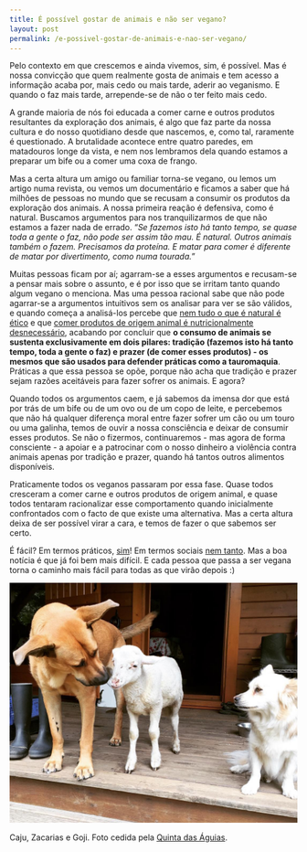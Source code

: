 ```yaml
---
title: É possível gostar de animais e não ser vegano?
layout: post
permalink: /e-possivel-gostar-de-animais-e-nao-ser-vegano/
---
```

Pelo contexto em que crescemos e ainda vivemos, sim, é possível. Mas é nossa convicção que quem realmente gosta de animais e tem acesso a informação acaba por, mais cedo ou mais tarde, aderir ao veganismo. E quando o faz mais tarde, arrepende-se de não o ter feito mais cedo.

A grande maioria de nós foi educada a comer carne e outros produtos resultantes da exploração dos animais, é algo que faz parte da nossa cultura e do nosso quotidiano desde que nascemos, e, como tal, raramente é questionado. A brutalidade acontece entre quatro paredes, em matadouros longe da vista, e nem nos lembramos dela quando estamos a preparar um bife ou a comer uma coxa de frango.

Mas a certa altura um amigo ou familiar torna-se vegano, ou lemos um artigo numa revista, ou vemos um documentário e ficamos a saber que há milhões de pessoas no mundo que se recusam a consumir os produtos da exploração dos animais. A nossa primeira reação é defensiva, como é natural. Buscamos argumentos para nos tranquilizarmos de que não estamos a fazer nada de errado. “*Se fazemos isto há tanto tempo, se quase toda a gente o faz, não pode ser assim tão mau. É natural. Outros animais também o fazem. Precisamos da proteína. E matar para comer é diferente de matar por divertimento, como numa tourada.*”

Muitas pessoas ficam por aí; agarram-se a esses argumentos e recusam-se a pensar mais sobre o assunto, e é por isso que se irritam tanto quando algum vegano o menciona. Mas uma pessoa racional sabe que não pode agarrar-se a argumentos intuitivos sem os analisar para ver se são válidos, e quando começa a analisá-los percebe que [nem tudo o que é natural é ético](/porque-nao-podemos-matar-para-comer-se-outros-animais-também-o-fazem/) e que [comer produtos de origem animal é nutricionalmente desnecessário](/a-dieta-100-vegetal-e-saudavel/), acabando por concluir que **o consumo de animais se sustenta exclusivamente em dois pilares: tradição (fazemos isto há tanto tempo, toda a gente o faz) e prazer (de comer esses produtos) - os mesmos que são usados para defender práticas como a tauromaquia**. Práticas a que essa pessoa se opõe, porque não acha que tradição e prazer sejam razões aceitáveis para fazer sofrer os animais. E agora?

Quando todos os argumentos caem, e já sabemos da imensa dor que está por trás de um bife ou de um ovo ou de um copo de leite, e percebemos que não há qualquer diferença moral entre fazer sofrer um cão ou um touro ou uma galinha, temos de ouvir a nossa consciência e deixar de consumir esses produtos. Se não o fizermos, continuaremos - mas agora de forma consciente - a apoiar e a patrocinar com o nosso dinheiro a violência contra animais apenas por tradição e prazer, quando há tantos outros alimentos disponíveis.

Praticamente todos os veganos passaram por essa fase. Quase todos cresceram a comer carne e outros produtos de origem animal, e quase todos tentaram racionalizar esse comportamento quando inicialmente confrontados com o facto de que existe uma alternativa. Mas a certa altura deixa de ser possível virar a cara, e temos de fazer o que sabemos ser certo.

É fácil? Em termos práticos, [sim](/quero-ser-vegano-por-onde-comeco/)! Em termos sociais [nem tanto](/quando-eu-me-tornar-vegano-como-vao-reagir-familiares-amigos-e-conhecidos/). Mas a boa notícia é que já foi bem mais difícil. E cada pessoa que passa a ser vegana torna o caminho mais fácil para todas as que virão depois :)

![[Foto das cadelas Caju e Goji e do cordeiro Zacarias, na Quinta das Águias]](/assets/images/quinta_aguias_caes_cordeiro.jpg "As cadelas Caju e Goji e o cordeiro Zacarias, na Quinta das Águias")

<div class="img-caption">Caju, Zacarias e Goji. Foto cedida pela <a href="https://www.facebook.com/associacaoquintadasaguias/photos/1902174936541602">Quinta das Águias</a>.</div>
